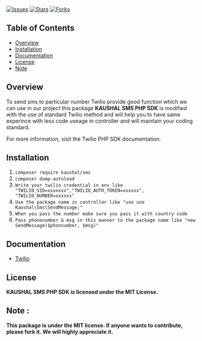[![Issues](https://img.shields.io/github/issues/kaushaljoshi09/sms-package)](https://github.com/kaushaljoshi09/sms-packagee/issues)
[![Stars](https://img.shields.io/github/stars/kaushaljoshi09/sms-package)](https://github.com/kaushaljoshi09/sms-packagee/stargazers)
[![Forks](https://img.shields.io/github/forks/kaushaljoshi09/sms-package)](https://github.com/kaushaljoshi09/sms-package/network/members)

## Table of Contents

- [Overview](#overview)
- [Installation](#installation)
- [Documentation](#documentation)
- [License](#license)
- [Note](#note)


## Overview

To send sms to particular number Twilio provide good function which we can use in our project this package <b>KAUSHAL SMS PHP SDK</b> is modified with the use of standard Twilio method and will help you to have same experince with less code useage in controller and will maintain your coding standard.

For more information, visit the Twilio PHP SDK documentation.

## Installation

1.  `composer require kaushal/sms`
2.  `composer dump-autoload`
3.  `Write your twilio credential in env like "TWILIO_SID=xxxxxxx","TWILIO_AUTH_TOKEN=xxxxxx", "TWILIO_NUMBER=xxxxxx"`
4.  `Use the package name in controller like "use use Kaushal\Sms\SendMessage;"`
5.  `When you pass the number make sure you pass it with country code`
5.  `Pass phonenumber & msg in this manner to the package name like "new SendMessage($phonnumber, $msg)"`

## Documentation

- [Twilio](https://www.twilio.com/docs/sms/quickstart/php)

## License

<b>KAUSHAL SMS PHP SDK is licensed under the MIT License.</b>


## Note : 

<b>This package is under the MIT license. If anyone wants to contribute, please fork it. We will highly appreciate it.</b>
